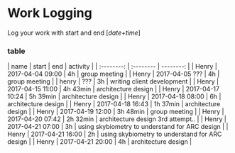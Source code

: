 # Work Logging
Log your work with start and end [*date*+*time*]

### table
| name | start | end | activity |
| :--------: | :-------- | --------: |
| Henry | 2017-04-04 09:00 | 4h | group meeting |
| Henry | 2017-04-05 ??? | 4h | group meeting |
| henry | ??? | 3h | writing client development |
| Henry | 2017-04-15 11:00 | 4h 43min | architecture design |
| Henry | 2017-04-17 10:24 | 5h 39min | architecture design |
| Henry | 2017-04-18 08:00 | 6h | architecture design |
| Henry | 2017-04-18 16:43 | 1h 37min | architecture design |
| Henry | 2017-04-19 12:00 | 3h 48min | group meeting |
| Henry | 2017-04-20 07:42 | 2h 32min | architecture design 3rd attempt.. |
| Henry | 2017-04-21 07:00 | 3h | using skybiometry to understand for ARC design |
| Henry | 2017-04-21 16:00 | 2h | using skybiometry to understand for ARC design |
| Henry | 2017-04-21 20:00 | 4h | architecture design |
